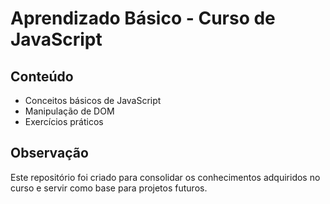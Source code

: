 # Aprendizado Básico - Curso de JavaScript

## Conteúdo  
- Conceitos básicos de JavaScript  
- Manipulação de DOM  
- Exercícios práticos  

## Observação  
Este repositório foi criado para consolidar os conhecimentos adquiridos no curso e servir como base para projetos futuros.  
